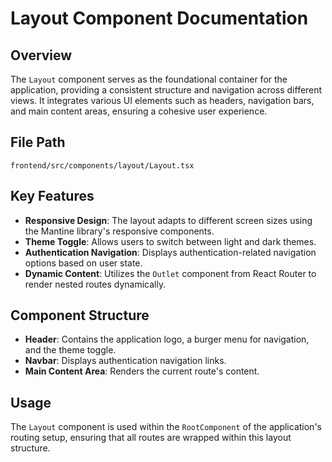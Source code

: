# Layout Component Documentation

## Overview

The `Layout` component serves as the foundational container for the application, providing a consistent structure and navigation across different views. It integrates various UI elements such as headers, navigation bars, and main content areas, ensuring a cohesive user experience.

## File Path

`frontend/src/components/layout/Layout.tsx`

## Key Features

- **Responsive Design**: The layout adapts to different screen sizes using the Mantine library's responsive components.
- **Theme Toggle**: Allows users to switch between light and dark themes.
- **Authentication Navigation**: Displays authentication-related navigation options based on user state.
- **Dynamic Content**: Utilizes the `Outlet` component from React Router to render nested routes dynamically.

## Component Structure

- **Header**: Contains the application logo, a burger menu for navigation, and the theme toggle.
- **Navbar**: Displays authentication navigation links.
- **Main Content Area**: Renders the current route's content.

## Usage

The `Layout` component is used within the `RootComponent` of the application's routing setup, ensuring that all routes are wrapped within this layout structure.
